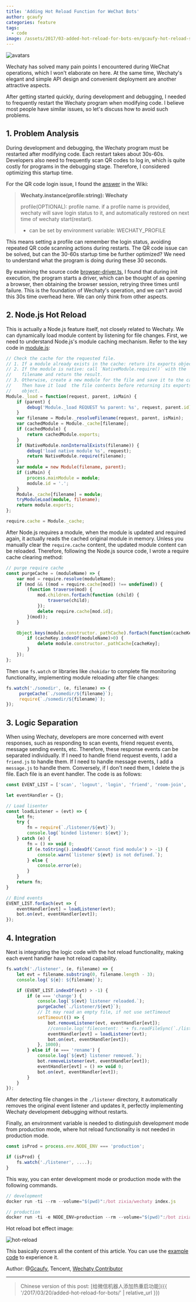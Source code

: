 ```yaml
---
title: 'Adding Hot Reload Function for WeChat Bots'
author: gcaufy
categories: feature
tags:
  - code
image: /assets/2017/03-added-hot-reload-for-bots-en/gcaufy-hot-reload-screencast.webp
---
```


![avatars](https://avatars3.githubusercontent.com/u/2182004?v=3&s=88)

Wechaty has solved many pain points I encountered during WeChat operations, which I won't elaborate on here. At the same time, Wechaty's elegant and simple API design and convenient deployment are another attractive aspects.

After getting started quickly, during development and debugging, I needed to frequently restart the Wechaty program when modifying code. I believe most people have similar issues, so let's discuss how to avoid such problems.

## 1. Problem Analysis

During development and debugging, the Wechaty program must be restarted after modifying code. Each restart takes about 30s-60s. Developers also need to frequently scan QR codes to log in, which is quite costly for programs in the debugging stage. Therefore, I considered optimizing this startup time.

For the QR code login issue, I found the [answer](https://github.com/wechaty/wechaty/wiki/API#wechaty-class) in the Wiki:

>**Wechaty.instance(profile:string): Wechaty**
>
>profile(OPTIONAL): profile name. if a profile name is provided, wechaty will save login status to it, and automatically restored on next time of wechaty start(restart).
>
> * can be set by environment variable: WECHATY_PROFILE

This means setting a profile can remember the login status, avoiding repeated QR code scanning actions during restarts.
The QR code issue can be solved, but can the 30-60s startup time be further optimized? We need to understand what the program is doing during these 30 seconds.

By examining the source code [browser-driver.ts](https://github.com/wechaty/wechaty/blob/main/src/puppet-web/browser-driver.ts), I found that during init execution, the program starts a driver, which can be thought of as opening a browser, then obtaining the browser session, retrying three times until failure. This is the foundation of Wechaty's operation, and we can't avoid this 30s time overhead here. We can only think from other aspects.

## 2. Node.js Hot Reload

This is actually a Node.js feature itself, not closely related to Wechaty. We can dynamically load module content by listening for file changes. First, we need to understand Node.js's module caching mechanism. Refer to the key code in [module.js](https://github.com/nodejs/node/blob/master/lib/module.js):

```ts
// Check the cache for the requested file.
// 1. If a module already exists in the cache: return its exports object.
// 2. If the module is native: call `NativeModule.require()` with the
//    filename and return the result.
// 3. Otherwise, create a new module for the file and save it to the cache.
//    Then have it load  the file contents before returning its exports
//    object.
Module._load = function(request, parent, isMain) {
    if (parent) {
        debug('Module._load REQUEST %s parent: %s', request, parent.id);
    }
    var filename = Module._resolveFilename(request, parent, isMain);
    var cachedModule = Module._cache[filename];
    if (cachedModule) {
        return cachedModule.exports;
    }
    if (NativeModule.nonInternalExists(filename)) {
        debug('load native module %s', request);
        return NativeModule.require(filename);
    }
    var module = new Module(filename, parent);
    if (isMain) {
        process.mainModule = module;
        module.id = '.';
    }
    Module._cache[filename] = module;
    tryModuleLoad(module, filename);
    return module.exports;
};

require.cache = Module._cache;
```

After Node.js requires a module, when the module is updated and required again, it actually reads the cached original module in memory. Unless you manually clear the `require.cache` content, the updated module content can be reloaded. Therefore, following the Node.js source code, I wrote a require cache clearing method:

```ts
// purge require cache
const purgeCache = (moduleName) => {
    var mod = require.resolve(moduleName);
    if (mod && ((mod = require.cache[mod]) !== undefined)) {
        (function traverse(mod) {
            mod.children.forEach(function (child) {
                traverse(child);
            });
            delete require.cache[mod.id];
        }(mod));
    }

    Object.keys(module.constructor._pathCache).forEach(function(cacheKey) {
        if (cacheKey.indexOf(moduleName)>0) {
            delete module.constructor._pathCache[cacheKey];
        }
    });
};
```

Then use `fs.watch` or libraries like `chokidar` to complete file monitoring functionality, implementing module reloading after file changes:

```ts
fs.watch('./somedir', (e, filename) => {
     purgeCache(`./somedir/${filename}`);
     require(`./somedir/${filename}`);
});
```

## 3. Logic Separation

When using Wechaty, developers are more concerned with event responses, such as responding to scan events, friend request events, message sending events, etc. Therefore, these response events can be separated individually. If I need to handle friend request events, I add a `friend.js` to handle them. If I need to handle message events, I add a `message.js` to handle them. Conversely, if I don't need them, I delete the js file. Each file is an event handler. The code is as follows:

```ts
const EVENT_LIST = ['scan', 'logout', 'login', 'friend', 'room-join', 'room-leave', 'room-topic', 'message', 'heartbeat', 'error'];

let eventHandler = {};

// Load lisenter
const loadListener = (evt) => {
    let fn;
    try {
        fn = require(`./listener/${evt}`);
        console.log(`binded listener: ${evt}`);
    } catch (e) {
        fn = () => void 0;
        if (e.toString().indexOf('Cannot find module') > -1) {
            console.warn(`listener ${evt} is not defined.`);
        } else {
            console.error(e);
        }
    }
    return fn;
}

// Bind events
EVENT_LIST.forEach(evt => {
    eventHandler[evt] = loadListener(evt);
    bot.on(evt, eventHandler[evt]);
});
```

## 4. Integration

Next is integrating the logic code with the hot reload functionality, making each event handler have hot reload capability.

```ts
fs.watch('./listener', (e, filename) => {
    let evt = filename.substring(0, filename.length - 3);
    console.log(`${e}: ${filename}`);

    if (EVENT_LIST.indexOf(evt) > -1) {
        if (e === 'change') {
            console.log(`${evt} listener reloaded.`);
            purgeCache(`./listener/${evt}`);
            // It may read an empty file, if not use setTimeout
            setTimeout(() => {
                bot.removeListener(evt, eventHandler[evt]);
                //console.log('filecontent: ' + fs.readFileSync(`./listener/${evt}.js`));
                eventHandler[evt] = loadListener(evt);
                bot.on(evt, eventHandler[evt]);
            }, 1000);
        } else if (e === 'rename') {
            console.log(`${evt} listener removed.`);
            bot.removeListener(evt, eventHandler[evt]);
            eventHandler[evt] = () => void 0;
            bot.on(evt, eventHandler[evt]);
        }
    }
});
```

After detecting file changes in the `./listener` directory, it automatically removes the original event listener and updates it, perfectly implementing Wechaty development debugging without restarts.

Finally, an environment variable is needed to distinguish development mode from production mode, where hot reload functionality is not needed in production mode.

```ts
const isProd = process.env.NODE_ENV === 'production';

if (isProd) {
    fs.watch('./listener', ....);
}
```

This way, you can enter development mode or production mode with the following commands.

```ts
// development
docker run -ti --rm --volume="$(pwd)":/bot zixia/wechaty index.js

// production
docker run -ti -e NODE_ENV=production --rm --volume="$(pwd)":/bot zixia/wechaty index.js
```

Hot reload bot effect image:

![hot-reload][gcaufy-hot-reload]

This basically covers all the content of this article. You can use the [example code](https://github.com/wechaty/wechaty/tree/master/example/hot-reload-bot) to experience it.

Author: @[Gcaufy](https://github.com/gcaufy), Tencent, [Wechaty Contributor](https://github.com/orgs/Chatie/teams/contributor)

[gcaufy-hot-reload]: /assets/2017/03-added-hot-reload-for-bots-en/gcaufy-hot-reload-screencast.webp

---

> Chinese version of this post: [给微信机器人添加热重启功能]({{ '/2017/03/20/added-hot-reload-for-bots/' | relative_url }})
